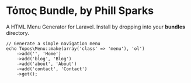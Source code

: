 # Τόπος Bundle, by Phill Sparks

A HTML Menu Generator for Laravel.  Install by dropping into your **bundles** directory.

    // Generate a simple navigation menu
    echo Topos\Menu::make(array('class' => 'menu'), 'ol')
        ->add('', 'Home')
        ->add('blog', 'Blog')
        ->add('about', 'About')
        ->add('contact', 'Contact')
        ->get();
